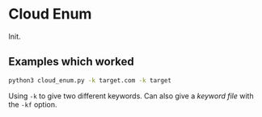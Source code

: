 
# Cloud Enum
Init.
## Examples which worked
```bash
python3 cloud_enum.py -k target.com -k target
```
Using `-k` to give two different keywords. Can also give a *keyword file* with the `-kf` option.